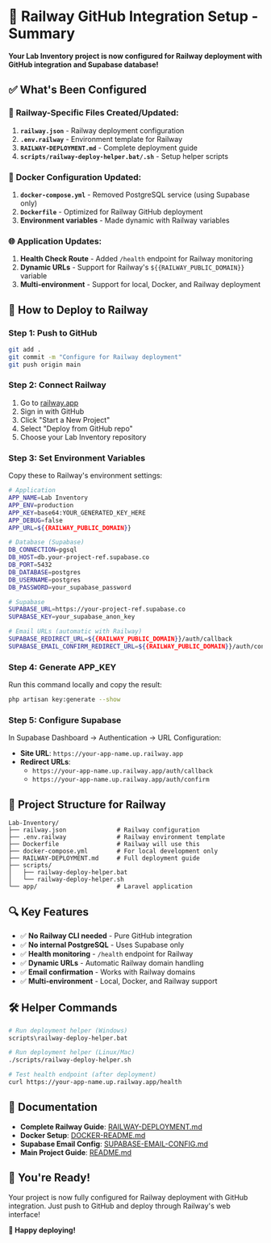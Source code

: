 # 🚂 Railway GitHub Integration Setup - Summary

**Your Lab Inventory project is now configured for Railway deployment with GitHub integration and Supabase database!**

## ✅ What's Been Configured

### 🔧 **Railway-Specific Files Created/Updated:**

1. **`railway.json`** - Railway deployment configuration
2. **`.env.railway`** - Environment template for Railway
3. **`RAILWAY-DEPLOYMENT.md`** - Complete deployment guide
4. **`scripts/railway-deploy-helper.bat/.sh`** - Setup helper scripts

### 🐳 **Docker Configuration Updated:**

1. **`docker-compose.yml`** - Removed PostgreSQL service (using Supabase only)
2. **`Dockerfile`** - Optimized for Railway GitHub deployment
3. **Environment variables** - Made dynamic with Railway variables

### 🌐 **Application Updates:**

1. **Health Check Route** - Added `/health` endpoint for Railway monitoring
2. **Dynamic URLs** - Support for Railway's `${{RAILWAY_PUBLIC_DOMAIN}}` variable
3. **Multi-environment** - Support for local, Docker, and Railway deployment

## 🚀 How to Deploy to Railway

### **Step 1: Push to GitHub**
```bash
git add .
git commit -m "Configure for Railway deployment"
git push origin main
```

### **Step 2: Connect Railway**
1. Go to [railway.app](https://railway.app)
2. Sign in with GitHub
3. Click "Start a New Project"
4. Select "Deploy from GitHub repo"
5. Choose your Lab Inventory repository

### **Step 3: Set Environment Variables**

Copy these to Railway's environment settings:

```bash
# Application
APP_NAME=Lab Inventory
APP_ENV=production
APP_KEY=base64:YOUR_GENERATED_KEY_HERE
APP_DEBUG=false
APP_URL=${{RAILWAY_PUBLIC_DOMAIN}}

# Database (Supabase)
DB_CONNECTION=pgsql
DB_HOST=db.your-project-ref.supabase.co
DB_PORT=5432
DB_DATABASE=postgres
DB_USERNAME=postgres
DB_PASSWORD=your_supabase_password

# Supabase
SUPABASE_URL=https://your-project-ref.supabase.co
SUPABASE_KEY=your_supabase_anon_key

# Email URLs (automatic with Railway)
SUPABASE_REDIRECT_URL=${{RAILWAY_PUBLIC_DOMAIN}}/auth/callback
SUPABASE_EMAIL_CONFIRM_REDIRECT_URL=${{RAILWAY_PUBLIC_DOMAIN}}/auth/confirm
```

### **Step 4: Generate APP_KEY**
Run this command locally and copy the result:
```bash
php artisan key:generate --show
```

### **Step 5: Configure Supabase**
In Supabase Dashboard → Authentication → URL Configuration:
- **Site URL**: `https://your-app-name.up.railway.app`
- **Redirect URLs**: 
  - `https://your-app-name.up.railway.app/auth/callback`
  - `https://your-app-name.up.railway.app/auth/confirm`

## 📁 **Project Structure for Railway**

```
Lab-Inventory/
├── railway.json              # Railway configuration
├── .env.railway              # Railway environment template
├── Dockerfile                # Railway will use this
├── docker-compose.yml        # For local development only
├── RAILWAY-DEPLOYMENT.md     # Full deployment guide
├── scripts/
│   ├── railway-deploy-helper.bat
│   └── railway-deploy-helper.sh
└── app/                      # Laravel application
```

## 🔍 **Key Features**

- ✅ **No Railway CLI needed** - Pure GitHub integration
- ✅ **No internal PostgreSQL** - Uses Supabase only
- ✅ **Health monitoring** - `/health` endpoint for Railway
- ✅ **Dynamic URLs** - Automatic Railway domain handling
- ✅ **Email confirmation** - Works with Railway domains
- ✅ **Multi-environment** - Local, Docker, and Railway support

## 🛠️ **Helper Commands**

```bash
# Run deployment helper (Windows)
scripts\railway-deploy-helper.bat

# Run deployment helper (Linux/Mac)
./scripts/railway-deploy-helper.sh

# Test health endpoint (after deployment)
curl https://your-app-name.up.railway.app/health
```

## 📖 **Documentation**

- **Complete Railway Guide**: [RAILWAY-DEPLOYMENT.md](RAILWAY-DEPLOYMENT.md)
- **Docker Setup**: [DOCKER-README.md](DOCKER-README.md)
- **Supabase Email Config**: [SUPABASE-EMAIL-CONFIG.md](SUPABASE-EMAIL-CONFIG.md)
- **Main Project Guide**: [README.md](README.md)

## 🎉 **You're Ready!**

Your project is now fully configured for Railway deployment with GitHub integration. Just push to GitHub and deploy through Railway's web interface!

**🚀 Happy deploying!**
